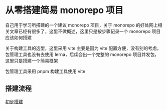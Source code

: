 # 从零搭建简易 monorepo 项目

自己用于学习所搭建的一个建议 monorepo 项目，关于 monorepo 的好处网上相关文章已经有很多了，这里不做概述，这里只是按步骤记录一个 monorepo 项目应该如何搭建

关于构建工具的选型，这里采用 vite 主要是因为 vite 配置方便，没有别的考虑，包管理工具也没有去使用 lerna，后续会出一个完整的 monorepo 项目并发包，这里只是搭建一个简易框架

包管理工具采用 pnpm
构建工具使用 vite

## 搭建流程

[初步搭建](./doc/初步搭建.md)
